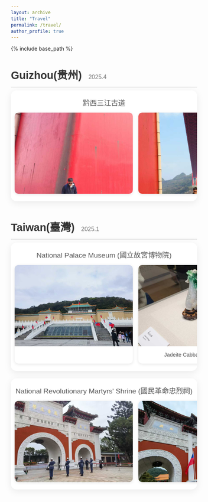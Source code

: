 ```yaml
---
layout: archive
title: "Travel"
permalink: /travel/
author_profile: true
---
```


{% include base_path %}

<style>
  @import url('https://fonts.googleapis.com/css2?family=Poppins:wght@300;400;600&display=swap');

  .travel-log-container {
    font-family: 'Poppins', sans-serif;
    color: #333;
    line-height: 1.6;
    margin-top: 2rem;
  }

  .trip-section {
    margin-bottom: 3rem;
  }

  .trip-section h2 {
    font-size: 1.8rem;
    font-weight: 600;
    margin-bottom: 0.5rem;
    border-bottom: 2px solid #e0e0e0;
    padding-bottom: 0.5rem;
  }

  .trip-section h2 .trip-date {
    font-size: 1rem;
    font-weight: 300;
    color: #777;
    margin-left: 10px;
  }

  .slider-title {
    font-size: 1.2rem;
    font-weight: 500;
    margin: 10px 0;
    color: #555;
    text-align: center;
  }

  .slider-container {
    position: relative;
    overflow-x: auto;  /* Enable horizontal scrolling */
    padding: 10px;
    background: #ffffff;
    border-radius: 15px;
    box-shadow: 0 5px 20px rgba(0,0,0,0.08);
    margin-bottom: 20px;
    scrollbar-color: #888 #f1f1f1; /* For Firefox */
    cursor: grab;
  }
  
  /* Custom scrollbar for WebKit browsers */
  .slider-container::-webkit-scrollbar {
    height: 8px;
  }

  .slider-container::-webkit-scrollbar-track {
    background: #f1f1f1;
    border-radius: 10px;
  }

  .slider-container::-webkit-scrollbar-thumb {
    background: #888;
    border-radius: 10px;
  }

  .slider-container::-webkit-scrollbar-thumb:hover {
    background: #555;
  }

  .slider-track {
    display: flex;
    gap: 15px;
    user-select: none;
    padding-bottom: 10px; /* Add padding to avoid scrollbar overlap */
  }

  .photo-card {
    flex: 0 0 320px;
    background: #fff;
    border-radius: 10px;
    overflow: hidden;
    box-shadow: 0 2px 8px rgba(0,0,0,0.1);
    transition: transform 0.3s ease;
    cursor: pointer;
    position: relative;
  }

  .photo-card:hover {
    transform: translateY(-3px);
  }

  .photo-card img {
    width: 100%;
    height: 220px;
    object-fit: cover;
    display: block;
    pointer-events: none; /* Prevent image's default drag behavior */
  }
  
  .zoom-icon {
    position: absolute;
    top: 10px;
    right: 10px;
    background: rgba(0,0,0,0.5);
    color: white;
    width: 30px;
    height: 30px;
    border-radius: 50%;
    display: flex;
    justify-content: center;
    align-items: center;
    font-size: 16px;
    opacity: 0;
    transition: opacity 0.3s;
    z-index: 2;
  }
  
  .photo-card:hover .zoom-icon {
    opacity: 1;
  }

  .photo-card .caption {
    padding: 12px;
    text-align: center;
  }

  .photo-card p {
    margin: 0;
    font-size: 0.9rem;
    color: #555;
  }
  
  .modal {
    display: none;
    position: fixed;
    z-index: 1000;
    left: 0;
    top: 0;
    width: 100%;
    height: 100%;
    background-color: rgba(0, 0, 0, 0.9);
    overflow: auto;
    animation: fadeIn 0.3s;
  }
  
  @keyframes fadeIn {
    from {opacity: 0;}
    to {opacity: 1;}
  }

  .modal-content {
    margin: auto;
    display: block;
    max-width: 90%;
    max-height: 90%;
    position: absolute;
    top: 50%;
    left: 50%;
    transform: translate(-50%, -50%);
    animation: zoomIn 0.3s;
  }

  @keyframes zoomIn {
    from {transform: translate(-50%, -50%) scale(0.8);}
    to {transform: translate(-50%, -50%) scale(1);}
  }

  .close {
    position: absolute;
    top: 15px;
    right: 35px;
    color: #f1f1f1;
    font-size: 40px;
    font-weight: bold;
    transition: 0.3s;
    cursor: pointer;
  }

  .close:hover,
  .close:focus {
    color: #bbb;
    text-decoration: none;
  }
</style>

<div class="travel-log-container">

  <div class="trip-section">
    <h2>Guizhou(贵州) <span class="trip-date">2025.4</span></h2>
    <div class="slider-container">
      <h3 class="slider-title">黔西三江古道</h3>
      <div class="slider-track">
        <div class="photo-card">
          <div class="zoom-icon">🔍</div>
          <img src="/images/travel/guizhou/guizhou1.jpg" alt="Scenery of Sanjiang Ancient Road">
        </div>
        <div class="photo-card">
          <div class="zoom-icon">🔍</div>
          <img src="/images/travel/guizhou/guizhou2.jpg" alt="Scenery of Sanjiang Ancient Road">
        </div>
        <div class="photo-card">
          <div class="zoom-icon">🔍</div>
          <img src="/images/travel/guizhou/guizhou3.jpg" alt="Scenery of Sanjiang Ancient Road">
        </div>
        <div class="photo-card">
          <div class="zoom-icon">🔍</div>
          <img src="/images/travel/guizhou/guizhou4.jpg" alt="Scenery of Sanjiang Ancient Road">
        </div>
        <div class="photo-card">
          <div class="zoom-icon">🔍</div>
          <img src="/images/travel/guizhou/guizhou5.jpg" alt="Scenery of Sanjiang Ancient Road">
        </div>
        <div class="photo-card">
          <div class="zoom-icon">🔍</div>
          <img src="/images/travel/guizhou/guizhou6.jpg" alt="Scenery of Sanjiang Ancient Road">
        </div>
        <div class="photo-card">
          <div class="zoom-icon">🔍</div>
          <img src="/images/travel/guizhou/guizhou7.jpg" alt="Scenery of Sanjiang Ancient Road">
        </div>
        <div class="photo-card">
          <div class="zoom-icon">🔍</div>
          <img src="/images/travel/guizhou/guizhou8.jpg" alt="Scenery of Sanjiang Ancient Road">
        </div>
        <div class="photo-card">
          <div class="zoom-icon">🔍</div>
          <img src="/images/travel/guizhou/guizhou9.jpg" alt="Scenery of Sanjiang Ancient Road">
        </div>
      </div>
    </div>
  </div>

  <div class="trip-section">
    <h2>Taiwan(臺灣) <span class="trip-date">2025.1</span></h2>
    <div class="slider-container">
      <h3 class="slider-title">National Palace Museum (國立故宮博物院)</h3>
      <div class="slider-track">
        <div class="photo-card">
          <div class="zoom-icon">🔍</div>
          <img src="/images/travel/taiwan/taiwan1.jpg" alt="National Palace Museum">
        </div>
        <div class="photo-card">
          <div class="zoom-icon">🔍</div>
          <img src="/images/travel/taiwan/taiwan2.jpg" alt="Jadeite Cabbage">
          <div class="caption"><p>Jadeite Cabbage (翠玉白菜)</p></div>
        </div>
      </div>
    </div>
    <div class="slider-container">
      <h3 class="slider-title">National Revolutionary Martyrs' Shrine (國民革命忠烈祠)</h3>
      <div class="slider-track">
        <div class="photo-card">
          <div class="zoom-icon">🔍</div>
          <img src="/images/travel/taiwan/taiwan11.jpg" alt="National Revolutionary Martyrs' Shrine">
        </div>
        <div class="photo-card">
          <div class="zoom-icon">🔍</div>
          <img src="/images/travel/taiwan/taiwan12.jpg" alt="National Revolutionary Martyrs' Shrine">
        </div>
        <div class="photo-card">
          <div class="zoom-icon">🔍</div>
          <img src="/images/travel/taiwan/taiwan13.jpg" alt="National Revolutionary Martyrs' Shrine">
        </div>
      </div>
    </div>
  </div>

</div>

<!-- Image Modal -->
<div id="imageModal" class="modal">
  <span class="close">&times;</span>
  <img class="modal-content" id="modalImage">
</div>

<script>
  document.addEventListener('DOMContentLoaded', function() {
    // Handle wheel and mouse drag events for sliders
    const sliders = document.querySelectorAll('.slider-container');
    
    sliders.forEach(function(slider) {
      // Mouse wheel event for horizontal scrolling
      slider.addEventListener('wheel', function(e) {
        if (this.scrollWidth > this.clientWidth) {
            // No preventDefault to allow vertical page scroll if needed
            this.scrollLeft += e.deltaY;
        }
      }, { passive: true });
      
      // Mouse drag event for horizontal scrolling
      let isDragging = false;
      let startPosition;
      let scrollLeftStart;
      
      slider.addEventListener('mousedown', function(e) {
        // Only start drag for left mouse button
        if (e.button !== 0) return;
        isDragging = true;
        startPosition = e.pageX - this.offsetLeft;
        scrollLeftStart = this.scrollLeft;
        this.style.cursor = 'grabbing';
      });
      
      slider.addEventListener('mousemove', function(e) {
        if (!isDragging) return;
        e.preventDefault(); // Prevent text selection
        const x = e.pageX - this.offsetLeft;
        const walk = (x - startPosition) * 2; // scroll-fast factor
        this.scrollLeft = scrollLeftStart - walk;
      });
      
      const stopDragging = () => {
        isDragging = false;
        if (slider) { // Check if slider exists before changing style
          slider.style.cursor = 'grab';
        }
      };

      slider.addEventListener('mouseup', stopDragging);
      slider.addEventListener('mouseleave', stopDragging);
    });
    
    // Image click-to-enlarge functionality
    const modal = document.getElementById('imageModal');
    const modalImg = document.getElementById('modalImage');
    const closeBtn = document.querySelector('#imageModal .close');
    
    const photoCards = document.querySelectorAll('.photo-card');
    
    photoCards.forEach(function(card) {
      let isDraggingOnCard = false;
      let startX;

      card.addEventListener('mousedown', function(e) {
          // Only react to left-clicks
          if (e.button !== 0) return;
          startX = e.clientX;
          isDraggingOnCard = false;
      });

      card.addEventListener('mousemove', function(e) {
          // If the mouse moves more than a few pixels, it's a drag
          if (Math.abs(e.clientX - startX) > 5) {
              isDraggingOnCard = true;
          }
      });

      card.addEventListener('mouseup', function(e) {
          // Only open modal if it was a click (not a drag)
          if (!isDraggingOnCard && e.button === 0) {
              const img = this.querySelector('img');
              if (img) {
                  modal.style.display = 'block';
                  modalImg.src = img.src;
              }
          }
      });
    });
    
    // Function to close the modal
    const closeModal = () => {
      modal.style.display = 'none';
    };

    // Close modal events
    closeBtn.addEventListener('click', closeModal);
    
    window.addEventListener('click', function(e) {
      if (e.target === modal) {
        closeModal();
      }
    });
    
    document.addEventListener('keydown', function(e) {
      if (e.key === 'Escape') {
        closeModal();
      }
    });
  });
</script>
